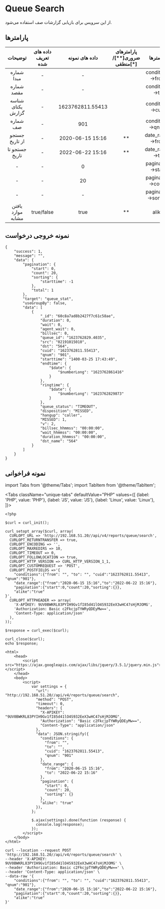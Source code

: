 
# Queue Search

از این سرویس برای بازیابی گزارشات‌ صف استفاده می‌شود.

## پارامتر‌ها
|      توضیحات      | داده های تعریف شده |  داده های نمونه  | پارامترهای ضروری[**]/منطقی[*] |      پارامترها      |
|:-----------------:|:------------------:|:----------------:|:----------------------:|:-------------------:|
|     شماره مبدا    |          -         |         -        |                        |   conditions->from  |
|     شماره مقصد    |          -         |         -        |                        |    conditions->to   |
| شناسه یکتای گزارش |          -         | 1623762811.55413 |                        |   conditions->cuid  |
|      شماره صف     |          -         |        901       |                        |   conditions->qnum  |
|   جستجو از تاریخ  |          -         | 2020-06-15 15:16 |           **           |   date_range->from  |
|   جستجو تا تاریخ  |          -         | 2022-06-22 15:16 |           **           |    date_range->to   |
|         -         |          -         |         0        |                        |  pagination->start  |
|         -         |          -         |        20        |                        |  pagination->count  |
|         -         |          -         |         -        |                        | pagination->sorting |
| یافتن موارد مشابه |     true/false     |       true       |           **           |        alike        |


## نمونه خروجی درخواست

```shell
{
    "success": 1,
    "message": "",
    "data": {
        "pagination": {
            "start": 0,
            "count": 20,
            "sorting": {
                "starttime": -1
            },
            "total": 1
        },
        "target": "queue_stat",
        "useGroupBy": false,
        "data": [
            {
                "_id": "60c8a7ad8b2427f7c61c58ae",
                "duration": 0,
                "wait": 0,
                "agent_wait": 0,
                "billsec": 0,
                "queue_id": "1623762829.4035",
                "src": "02191015010",
                "dst": "564",
                "cuid": "1623762811.55413",
                "qnum": "901",
                "starttime": "1400-03-25 17:43:49",
                "endtime": {
                    "$date": {
                        "$numberLong": "1623762861416"
                    }
                },
                "ringtime": {
                    "$date": {
                        "$numberLong": "1623762829873"
                    }
                },
                "queue_status": "TIMEOUT",
                "disposition": "MISSED",
                "hangup": "caller",
                "MISSED": 1,
                "v": 2,
                "billsec_hhmmss": "00:00:00",
                "wait_hhmmss": "00:00:00",
                "duration_hhmmss": "00:00:00",
                "dst_name": "564"
            }
        ]
    }
}
```



## نمونه فراخوانی

import Tabs from '@theme/Tabs';
import TabItem from '@theme/TabItem';

<Tabs
   className="unique-tabs" 
    defaultValue="PHP"
    values={[
        {label: 'PHP', value: 'PHP'},
        {label: 'JS', value: 'JS'},
		{label: 'Linux', value: 'Linux'},
    ]}>
<TabItem value="PHP">

	<?php

	$curl = curl_init();

	curl_setopt_array($curl, array(
	  CURLOPT_URL => 'http://192.168.51.20//api/v4/reports/queue/search',
	  CURLOPT_RETURNTRANSFER => true,
	  CURLOPT_ENCODING => '',
	  CURLOPT_MAXREDIRS => 10,
	  CURLOPT_TIMEOUT => 0,
	  CURLOPT_FOLLOWLOCATION => true,
	  CURLOPT_HTTP_VERSION => CURL_HTTP_VERSION_1_1,
	  CURLOPT_CUSTOMREQUEST => 'POST',
	  CURLOPT_POSTFIELDS =>'{
		"conditions":{"from": "", "to": "", "cuid":"1623762811.55413", "qnum":"901"},
		"date_range":{"from":"2020-06-15 15:16","to":"2022-06-22 15:16"},
		"pagination":{"start":0,"count":20,"sorting":{}},
		"alike":"true"
	}',
	  CURLOPT_HTTPHEADER => array(
		'X-APIKEY: 9UV0BWKRL83PYIH9Gv1fI85d41lO4S932EeX3wHC47sHjMJOMG',
		'Authorization: Basic c2FkcjpTYWRyQDEyMw==',
		'Content-Type: application/json'
	  ),
	));

	$response = curl_exec($curl);

	curl_close($curl);
	echo $response;




</TabItem>
<TabItem value="JS">

	<html>
		<head>
			<script src="https://ajax.googleapis.com/ajax/libs/jquery/3.5.1/jquery.min.js"></script>
		</head>
		<body>
			<script>
				var settings = {
				  "url": "http://192.168.51.20//api/v4/reports/queue/search",
				  "method": "POST",
				  "timeout": 0,
				  "headers": {
					"X-APIKEY": "9UV0BWKRL83PYIH9Gv1fI85d41lO4S932EeX3wHC47sHjMJOMG",
					"Authorization": "Basic c2FkcjpTYWRyQDEyMw==",
					"Content-Type": "application/json"
				  },
				  "data": JSON.stringify({
					"conditions": {
					  "from": "",
					  "to": "",
					  "cuid": "1623762811.55413",
					  "qnum": "901"
					},
					"date_range": {
					  "from": "2020-06-15 15:16",
					  "to": "2022-06-22 15:16"
					},
					"pagination": {
					  "start": 0,
					  "count": 20,
					  "sorting": {}
					},
					"alike": "true"
				  }),
				};

				$.ajax(settings).done(function (response) {
				  console.log(response);
				});
			</script>
		</body>
	</html>


</TabItem>
<TabItem value="Linux">

	curl --location --request POST 'http://192.168.51.20//api/v4/reports/queue/search' \
	--header 'X-APIKEY: 9UV0BWKRL83PYIH9Gv1fI85d41lO4S932EeX3wHC47sHjMJOMG' \
	--header 'Authorization: Basic c2FkcjpTYWRyQDEyMw==' \
	--header 'Content-Type: application/json' \
	--data-raw '{
		"conditions":{"from": "", "to": "", "cuid":"1623762811.55413", "qnum":"901"},
		"date_range":{"from":"2020-06-15 15:16","to":"2022-06-22 15:16"},
		"pagination":{"start":0,"count":20,"sorting":{}},
		"alike":"true"
	}'

</TabItem>
</Tabs>

